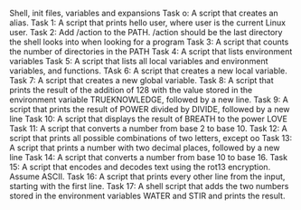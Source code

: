 Shell, init files, variables and expansions
Task o: A script that creates an alias.
Task 1: A script that prints hello user, where user is the current Linux user.
Task 2: Add /action to the PATH. /action should be the last directory the shell looks into when looking for a program
Task 3: A script that counts the number of directories in the PATH
Task 4: A script that lists environment variables
Task 5: A script that lists all local variables and environment variables, and functions.
TAsk 6: A script that creates a new local variable.
Task 7: A script that creates a new global variable.
Task 8: A script that prints the result of the addition of 128 with the value stored in the environment variable TRUEKNOWLEDGE, followed by a new line.
Task 9: A script that prints the result of POWER divided by DIVIDE, followed by a new line
Task 10: A script that displays the result of BREATH to the power LOVE
Task 11: A script that converts a number from base 2 to base 10.
Task 12: A script that prints all possible combinations of two letters, except oo
Task 13: A script that prints a number with two decimal places, followed by a new line
Task 14: A script that converts a number from base 10 to base 16.
Task 15: A script that encodes and decodes text using the rot13 encryption. Assume ASCII.
Task 16: A script that prints every other line from the input, starting with the first line.
Task 17: A shell script that adds the two numbers stored in the environment variables WATER and STIR and prints the result.
